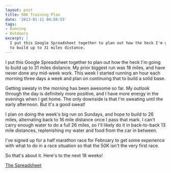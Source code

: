 ```yaml
---
layout: post
title: 50K Training Plan
date: '2013-01-11 04:58:55'
tags:
- Running
- Outdoors
excerpt: |
  I put this Google Spreadsheet together to plan out how the heck I'm going
  to build up to 31 miles distance.
---
```


I put this Google Spreadsheet together to plan out how the heck I'm going to build up to 31 miles distance. My prior biggest run was 18 miles, and have never done any mid-week work. This week I started running an hour each morning three days a week and plan on continuing that to build a solid base.

Getting sweaty in the morning has been awesome so far. My outlook through the day is definitely more positive, and I have more energy in the evenings when I get home. The only downside is that I'm sweating until the early afternoon. But it's a good sweat!

I plan on doing the week's big run on Sundays, and hope to build to 26 miles, alternating back to 16 mile distance once I pass that mark. I can't carry enough water to do a full 26 miles, so I'll likely do it in back-to-back 13 mile distances, replenishing my water and food from the car in between.

I've signed up for a half marathon race for February to get some experience with what to do in a race situation so that the 50K isn't the very first race.

So that's about it. Here's to the next 18 weeks!

[The Spreadsheet](https://docs.google.com/spreadsheet/pub?key=0Av7-a2OfybnddENwQ1ljVnAwdTUwWDQySE9SNGs5RXc)
